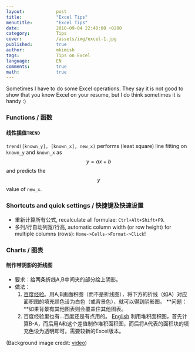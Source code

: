 ```yaml
---
layout:            post
title:             "Excel Tips"
menutitle:         "Excel Tips"
date:              2018-09-04 22:40:00 +0200
category:          Tips
cover:             /assets/img/excel-1.jpg
published:		   true
author:            mkimish
tags:              Tips on Excel
language:          EN
comments:          true
math:			   true
---
```


Sometimes I have to do some Excel operations. They say it is not good to show that you know Excel on your resume, but I do think sometimes it is handy :)

### Functions / 函数
#### 线性插值`TREND`
`trend([known_y], [known_x], new_x)` performs (least square) line fitting on `known_y` and `known_x` as $$y=ax+b$$ and predicts the $$y$$ value of `new_x`.

### Shortcuts and quick settings / 快捷键及快速设置
* 重新计算所有公式, recalculate all formulae: `Ctrl+Alt+Shift+F9`.
* 多列/行自动列宽/行高, automatic column width (or row height) for multiple columns (rows): `Home->Cells->Format->Click`!

### Charts / 图表
#### 制作带阴影的折线图
- 要求：给两条折线A,B中间夹的部分绘上阴影。
- 做法：
	1. [百度经验](https://jingyan.baidu.com/article/046a7b3ec26a44f9c27fa991.html)。用A,B画面积图（而不是折线图），将下方的折线（如A）对应面积图的填充颜色设为白色（或背景色），就可以得到阴影图。 **问题：**如果背景有其他图表则会覆盖住其他图表。
	2. 百度经验里也有…百度还是有点用的。 [English](http://www.illuminateandenumerate.com/2013/11/how-to-fill-shade-between-lines-in.html) 利用堆积面积图，首先计算B-A，而后用A和这个差值制作堆积面积图，而后将A代表的面积块的填充色设为透明即可。需要较新的Excel版本。

(Background image credit: <a href="https://www.youtube.com/watch?v=6_yylg0J-14" target="_blank">video</a>)